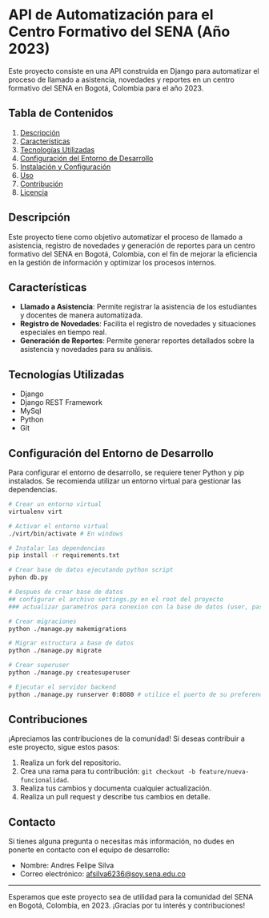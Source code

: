 # API de Automatización para el Centro Formativo del SENA (Año 2023)

Este proyecto consiste en una API construida en Django para automatizar el proceso de llamado a asistencia, novedades y reportes en un centro formativo del SENA en Bogotá, Colombia para el año 2023.

## Tabla de Contenidos

1. [Descripción](#descripcion)
2. [Características](#caracteristicas)
3. [Tecnologías Utilizadas](#tecnologias-utilizadas)
4. [Configuración del Entorno de Desarrollo](#configuracion-del-entorno-de-desarrollo)
5. [Instalación y Configuración](#instalacion-y-configuracion)
6. [Uso](#uso)
7. [Contribución](#contribucion)
8. [Licencia](#licencia)

## Descripción <a name="descripcion"></a>

Este proyecto tiene como objetivo automatizar el proceso de llamado a asistencia, registro de novedades y generación de reportes para un centro formativo del SENA en Bogotá, Colombia, con el fin de mejorar la eficiencia en la gestión de información y optimizar los procesos internos.

## Características <a name="caracteristicas"></a>

- **Llamado a Asistencia**: Permite registrar la asistencia de los estudiantes y docentes de manera automatizada.
- **Registro de Novedades**: Facilita el registro de novedades y situaciones especiales en tiempo real.
- **Generación de Reportes**: Permite generar reportes detallados sobre la asistencia y novedades para su análisis.

## Tecnologías Utilizadas <a name="tecnologias-utilizadas"></a>

- Django
- Django REST Framework
- MySql
- Python
- Git

## Configuración del Entorno de Desarrollo <a name="configuracion-del-entorno-de-desarrollo"></a>

Para configurar el entorno de desarrollo, se requiere tener Python y pip instalados. Se recomienda utilizar un entorno virtual para gestionar las dependencias.

```bash
# Crear un entorno virtual
virtualenv virt

# Activar el entorno virtual
./virt/bin/activate # En windows

# Instalar las dependencias
pip install -r requirements.txt

# Crear base de datos ejecutando python script
pyhon db.py

# Despues de crear base de datos
## configurar el archivo settings.py en el root del proyecto
### actualizar parametros para conexion con la base de datos (user, password, host, port)

# Crear migraciones
python ./manage.py makemigrations

# Migrar estructura a base de datos
python ./manage.py migrate

# Crear superuser
python ./manage.py createsuperuser

# Ejecutar el servidor backend
python ./manage.py runserver 0:8080 # utilice el puerto de su preferencia
```

## Contribuciones

¡Apreciamos las contribuciones de la comunidad! Si deseas contribuir a este proyecto, sigue estos pasos:

1. Realiza un fork del repositorio.
2. Crea una rama para tu contribución: `git checkout -b feature/nueva-funcionalidad`.
3. Realiza tus cambios y documenta cualquier actualización.
4. Realiza un pull request y describe tus cambios en detalle.

## Contacto

Si tienes alguna pregunta o necesitas más información, no dudes en ponerte en contacto con el equipo de desarrollo:

- Nombre: Andres Felipe Silva
- Correo electrónico: afsilva6236@soy.sena.edu.co

---

Esperamos que este proyecto sea de utilidad para la comunidad del SENA en Bogotá, Colombia, en 2023. ¡Gracias por tu interés y contribuciones!
